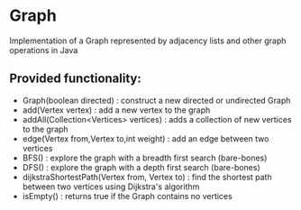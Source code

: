 # Graph
Implementation of a Graph represented by adjacency lists and other graph operations in Java 

Provided functionality:
-----------------------
- Graph(boolean directed) : construct a new directed or undirected Graph
- add(Vertex vertex) : add a new vertex to the graph
- addAll(Collection\<Vertices\> vertices) : adds a collection of new vertices to the graph
- edge(Vertex from,Vertex to,int weight) : add an edge between two vertices
- BFS() : explore the graph with a breadth first search (bare-bones)
- DFS() : explore the graph with a depth first search (bare-bones)
- dijkstraShortestPath(Vertex from, Vertex to) : find the shortest path between two vertices using Dijkstra's algorithm
- isEmpty() : returns true if the Graph contains no vertices

